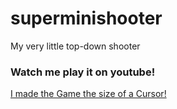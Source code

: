 # superminishooter
My very little top-down shooter

### Watch me play it on youtube!

[I made the Game the size of a Cursor!](https://www.youtube.com/watch?v=MmUZFEj3RlE)
